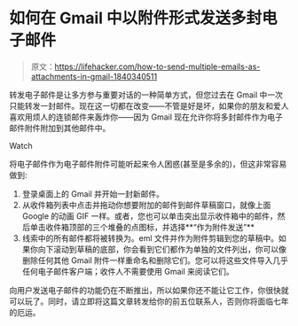 # 如何在 Gmail 中以附件形式发送多封电子邮件

> 原文：<https://lifehacker.com/how-to-send-multiple-emails-as-attachments-in-gmail-1840340511>

转发电子邮件是让多方参与重要对话的一种简单方式，但您过去在 Gmail 中一次只能转发一封邮件。现在这一切都在改变——不管是好是坏，如果你的朋友和爱人喜欢用烦人的连锁邮件来轰炸你——因为 Gmail 现在允许你将多封邮件作为电子邮件附件附加到其他邮件中。

Watch

将电子邮件作为电子邮件附件可能听起来令人困惑(甚至是多余的)，但这非常容易做到:

1.  登录桌面上的 Gmail 并开始一封新邮件。
2.  从收件箱列表中点击并拖动你想要附加的邮件到邮件草稿窗口，就像上面 Google 的动画 GIF 一样。或者，您也可以单击突出显示收件箱中的邮件，然后单击收件箱顶部的三个堆叠的点图标，并选择**“作为附件发送”**
3.  线索中的所有邮件都将被转换为。eml 文件并作为附件剪辑到您的草稿中。如果你向下滚动到草稿的底部，你会看到它们都作为单独的文件列出，你可以像删除任何其他 Gmail 附件一样重命名和删除它们。您可以将这些文件导入几乎任何电子邮件客户端；收件人不需要使用 Gmail 来阅读它们。

向用户发送电子邮件的功能仍在不断推出，所以如果你还不能让它工作，你很快就可以玩了。同时，请立即将这篇文章转发给你的前五位联系人，否则你将面临七年的厄运。